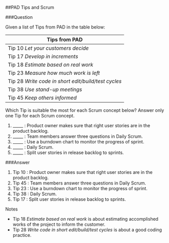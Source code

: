 ##PAD Tips and Scrum

###Question

Given a list of Tips from PAD in the table below:

| Tips from PAD                                       |
|-----------------------------------------------------|
| Tip 10 *Let your customers decide*                  |
| Tip 17 *Develop in increments*                      |
| Tip 18 *Estimate based on real work*                |
| Tip 23 *Measure how much work is left*              |
| Tip 28 *Write code in short edit/build/test cycles* |
| Tip 38 *Use stand-up meetings*                      |
| Tip 45 *Keep others informed*                       |

Which Tip is suitable the most for each Scrum concept below? Answer only one Tip for each Scrum concept.

1. _____ : Product owner makes sure that right user stories are in the product backlog.
2. _____ : Team members answer three questions in Daily Scrum.
3. _____ : Use a burndown chart to monitor the progress of sprint.
4. _____ : Daily Scrum.
5. _____ : Split user stories in release backlog to sprints.

###Answer

1. Tip 10 : Product owner makes sure that right user stories are in the product backlog.
2. Tip 45 : Team members answer three questions in Daily Scrum.
3. Tip 23 : Use a burndown chart to monitor the progress of sprint.
4. Tip 38 : Daily Scrum.
5. Tip 17 : Split user stories in release backlog to sprints.

Notes
- Tip 18 *Estimate based on real work* is about estimating accomplished works of the project to inform the customer.
- Tip 28 *Write code in short edit/build/test cycles* is about a good coding practice.